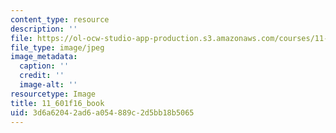```yaml
---
content_type: resource
description: ''
file: https://ol-ocw-studio-app-production.s3.amazonaws.com/courses/11-601-introduction-to-environmental-policy-and-planning-fall-2016/3d6a62042ad6a054889c2d5bb18b5065_11_601f16_book.jpg
file_type: image/jpeg
image_metadata:
  caption: ''
  credit: ''
  image-alt: ''
resourcetype: Image
title: 11_601f16_book
uid: 3d6a6204-2ad6-a054-889c-2d5bb18b5065
---
```

